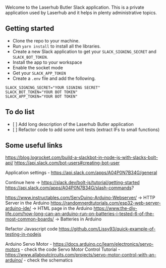 Welcome to the Laserhub Butler Slack application. This is a private application used by Laserhub and it helps in plenty administrative topics.

## Getting started
- Clone the repo to your machine.
- Run `yarn install` to install all the libraries.
- Create a new Slack application to get your `SLACK_SIGNING_SECRET` and `SLACK_BOT_TOKEN`.
- Install the app to your workspace
- Enable the socket mode
- Get your `SLACK_APP_TOKEN`
- Create a `.env` file and add the following.

```
SLACK_SIGNING_SECRET="YOUR SIGNING SECRET"
SLACK_BOT_TOKEN="YOUR BOT TOKEN"
SLACK_APP_TOKEN="YOUR BOT TOKEN"
```

## To do list
- [ ] Add long description of the Laserhub Butler application
- [ ] Refactor code to add some unit tests (extract IFs to small functions)

## Some useful links
https://blog.logrocket.com/build-a-slackbot-in-node-js-with-slacks-bolt-api/
https://api.slack.com/bot-users#creating-bot-user

Application settings - https://api.slack.com/apps/A04P0N7B34G/general

Continue here -> https://slack.dev/bolt-js/tutorial/getting-started
https://api.slack.com/apps/A04P0N7B34G/slash-commands?

https://www.instructables.com/ServDuino-Arduino-Webserver/ -> HTTP Server in the Arduino
https://randomnerdtutorials.com/esp32-web-server-arduino-ide/ -> HTML page in the Arduino
https://www.the-diy-life.com/how-long-can-an-arduino-run-on-batteries-i-tested-6-of-the-most-common-boards/ -> Batteries in Arduino


Refactor Javascript code
https://github.com/Lissy93/quick-example-of-testing-in-nodejs


Arduino
Servo Motor - https://docs.arduino.cc/learn/electronics/servo-motors - check the code
Servo Motor Control Tutorial - https://www.allaboutcircuits.com/projects/servo-motor-control-with-an-arduino/ - check the schematics
